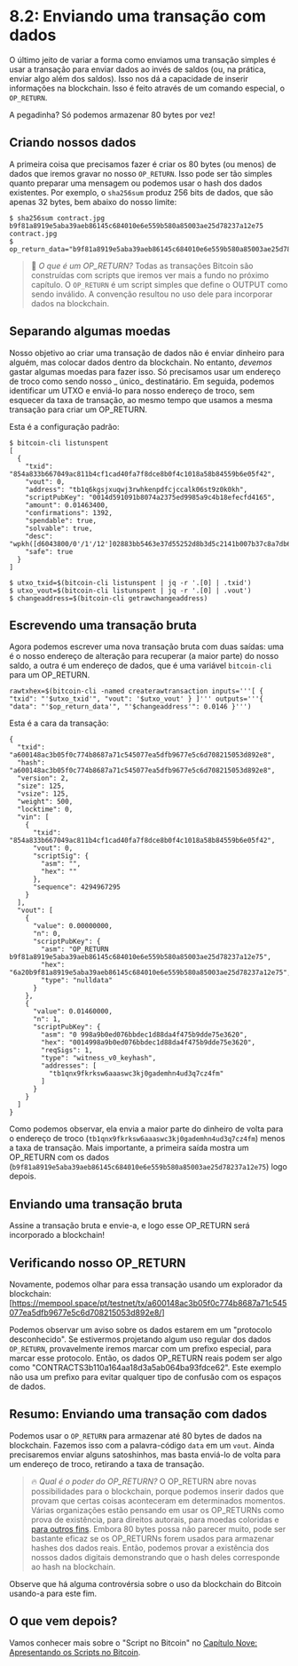 # 8.2: Enviando uma transação com dados

O último jeito de variar a forma como enviamos uma transação simples é usar a transação para enviar dados ao invés de saldos (ou, na prática, enviar algo além dos saldos). Isso nos dá a capacidade de inserir informações na blockchain. Isso é feito através de um comando especial, o ```OP_RETURN```.

A pegadinha? Só podemos armazenar 80 bytes por vez!

## Criando nossos dados

A primeira coisa que precisamos fazer é criar os 80 bytes (ou menos) de dados que iremos gravar no nosso ```OP_RETURN```. Isso pode ser tão simples quanto preparar uma mensagem ou podemos usar o hash dos dados existentes. Por exemplo, o ```sha256sum``` produz 256 bits de dados, que são apenas 32 bytes, bem abaixo do nosso limite:
```
$ sha256sum contract.jpg
b9f81a8919e5aba39aeb86145c684010e6e559b580a85003ae25d78237a12e75  contract.jpg
$ op_return_data="b9f81a8919e5aba39aeb86145c684010e6e559b580a85003ae25d78237a12e75"
```
> :book: _O que é um OP_RETURN?_ Todas as transações Bitcoin são construídas com scripts que iremos ver mais a fundo no próximo capítulo. O ```OP_RETURN``` é um script simples que define o OUTPUT como sendo inválido. A convenção resultou no uso dele para incorporar dados na blockchain.

## Separando algumas moedas

Nosso objetivo ao criar uma transação de dados não é enviar dinheiro para alguém, mas colocar dados dentro da blockchain. No entanto, _devemos_ gastar algumas moedas para fazer isso. Só precisamos usar um endereço de troco como sendo nosso _ único_ destinatário. Em seguida, podemos identificar um UTXO e enviá-lo para nosso endereço de troco, sem esquecer da taxa de transação, ao mesmo tempo que usamos a mesma transação para criar um OP_RETURN.

Esta é a configuração padrão:
```
$ bitcoin-cli listunspent
[
  {
    "txid": "854a833b667049ac811b4cf1cad40fa7f8dce8b0f4c1018a58b84559b6e05f42",
    "vout": 0,
    "address": "tb1q6kgsjxuqwj3rwhkenpdfcjccalk06st9z0k0kh",
    "scriptPubKey": "0014d591091b8074a2375ed9985a9c4b18efecfd4165",
    "amount": 0.01463400,
    "confirmations": 1392,
    "spendable": true,
    "solvable": true,
    "desc": "wpkh([d6043800/0'/1'/12']02883bb5463e37d55252d8b3d5c2141b007b37c8a7db6211f75c955acc5ea325eb)#cjr03mru",
    "safe": true
  }
]

$ utxo_txid=$(bitcoin-cli listunspent | jq -r '.[0] | .txid')
$ utxo_vout=$(bitcoin-cli listunspent | jq -r '.[0] | .vout')
$ changeaddress=$(bitcoin-cli getrawchangeaddress)
```

## Escrevendo uma transação bruta

Agora podemos escrever uma nova transação bruta com duas saídas: uma é o nosso endereço de alteração para recuperar (a maior parte) do nosso saldo, a outra é um endereço de dados, que é uma variável ```bitcoin-cli``` para um OP_RETURN.
```
rawtxhex=$(bitcoin-cli -named createrawtransaction inputs='''[ { "txid": "'$utxo_txid'", "vout": '$utxo_vout' } ]''' outputs='''{ "data": "'$op_return_data'", "'$changeaddress'": 0.0146 }''')
```
Esta é a cara da transação:
```
{
  "txid": "a600148ac3b05f0c774b8687a71c545077ea5dfb9677e5c6d708215053d892e8",
  "hash": "a600148ac3b05f0c774b8687a71c545077ea5dfb9677e5c6d708215053d892e8",
  "version": 2,
  "size": 125,
  "vsize": 125,
  "weight": 500,
  "locktime": 0,
  "vin": [
    {
      "txid": "854a833b667049ac811b4cf1cad40fa7f8dce8b0f4c1018a58b84559b6e05f42",
      "vout": 0,
      "scriptSig": {
        "asm": "",
        "hex": ""
      },
      "sequence": 4294967295
    }
  ],
  "vout": [
    {
      "value": 0.00000000,
      "n": 0,
      "scriptPubKey": {
        "asm": "OP_RETURN b9f81a8919e5aba39aeb86145c684010e6e559b580a85003ae25d78237a12e75",
        "hex": "6a20b9f81a8919e5aba39aeb86145c684010e6e559b580a85003ae25d78237a12e75",
        "type": "nulldata"
      }
    },
    {
      "value": 0.01460000,
      "n": 1,
      "scriptPubKey": {
        "asm": "0 998a9b0ed076bbdec1d88da4f475b9dde75e3620",
        "hex": "0014998a9b0ed076bbdec1d88da4f475b9dde75e3620",
        "reqSigs": 1,
        "type": "witness_v0_keyhash",
        "addresses": [
          "tb1qnx9fkrksw6aaaswc3kj0gademhn4ud3q7cz4fm"
        ]
      }
    }
  ]
}

```
Como podemos observar, ela envia a maior parte do dinheiro de volta para o endereço de troco (`tb1qnx9fkrksw6aaaswc3kj0gademhn4ud3q7cz4fm`) menos a taxa de transação. Mais importante, a primeira saída mostra um OP_RETURN com os dados (`b9f81a8919e5aba39aeb86145c684010e6e559b580a85003ae25d78237a12e75`) logo depois.

## Enviando uma transação bruta

Assine a transação bruta e envie-a, e logo esse OP_RETURN será incorporado a blockchain!

## Verificando nosso OP_RETURN

Novamente, podemos olhar para essa transação usando um explorador da blockchain:
[https://mempool.space/pt/testnet/tx/a600148ac3b05f0c774b8687a71c545077ea5dfb9677e5c6d708215053d892e8/]

Podemos observar um aviso sobre os dados estarem em um "protocolo desconhecido". Se estivermos projetando algum uso regular dos dados ```OP_RETURN```, provavelmente iremos marcar com um prefixo especial, para marcar esse protocolo. Então, os dados OP_RETURN reais podem ser algo como "CONTRACTS3b110a164aa18d3a5ab064ba93fdce62". Este exemplo não usa um prefixo para evitar qualquer tipo de confusão com os espaços de dados.

## Resumo: Enviando uma transação com dados

Podemos usar o ```OP_RETURN``` para armazenar até 80 bytes de dados na blockchain. Fazemos isso com a palavra-código ```data``` em um ```vout```. Ainda precisaremos enviar alguns satoshinhos, mas basta enviá-lo de volta para um endereço de troco, retirando a taxa de transação.

> :fire: _Qual é o poder do OP_RETURN?_ O OP_RETURN abre novas possibilidades para o blockchain, porque podemos inserir dados que provam que certas coisas aconteceram em determinados momentos. Várias organizações estão pensando em usar os OP_RETURNs como prova de existência, para direitos autorais, para moedas coloridas e [para outros fins](https://en.bitcoin.it/wiki/OP_RETURN). Embora 80 bytes possa não parecer muito, pode ser bastante eficaz se os OP_RETURNs forem usados ​​para armazenar hashes dos dados reais. Então, podemos provar a existência dos nossos dados digitais demonstrando que o hash deles corresponde ao hash na blockchain.

Observe que há alguma controvérsia sobre o uso da blockchain do Bitcoin usando-a para este fim.

## O que vem depois?

Vamos conhecer mais sobre o "Script no Bitcoin" no [Capítulo Nove: Apresentando os Scripts no Bitcoin](09_0_Introducing_Bitcoin_Scripts.md).